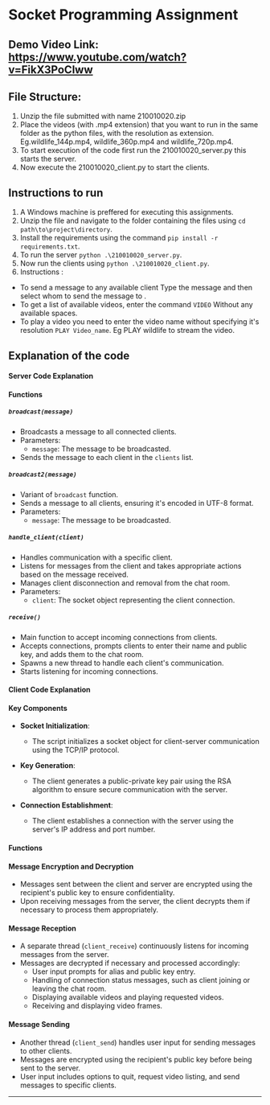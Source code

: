 # Socket Programming Assignment  

## Demo Video Link: https://www.youtube.com/watch?v=FikX3PoClww

## File Structure:
1. Unzip the file submitted with name 210010020.zip
2. Place the videos (with .mp4 extension) that you want to run in the same folder as the python files, with the resolution as extension. Eg.wildlife_144p.mp4, wildlife_360p.mp4 and wildlife_720p.mp4. 
3. To start execution of the code first run the 210010020_server.py this starts the server. 
4. Now execute the 210010020_client.py to start the clients.

## Instructions to run 
1. A Windows machine is preffered for executing this assignments. 
2. Unzip the file and navigate to the folder containing the files using `cd path\to\project\directory`.
3. Install the requirements using the command `pip install -r requirements.txt`. 
4. To run the server `python .\210010020_server.py`.
5. Now run the clients using `python .\210010020_client.py`.
6. Instructions :
- To send a message to any available client Type the message and then select whom to send the message to .
- To get a list of available videos, enter the command `VIDEO` Without any available spaces.
- To play a video you need to enter the video name without specifying it's resolution `PLAY Video_name`. Eg PLAY wildlife
to stream the video.


## Explanation of the code 
#### Server Code Explanation

#### Functions

##### `broadcast(message)`
- Broadcasts a message to all connected clients.
- Parameters:
  - `message`: The message to be broadcasted.
- Sends the message to each client in the `clients` list.

##### `broadcast2(message)`
- Variant of `broadcast` function.
- Sends a message to all clients, ensuring it's encoded in UTF-8 format.
- Parameters:
  - `message`: The message to be broadcasted.

##### `handle_client(client)`
- Handles communication with a specific client.
- Listens for messages from the client and takes appropriate actions based on the message received.
- Manages client disconnection and removal from the chat room.
- Parameters:
  - `client`: The socket object representing the client connection.

##### `receive()`
- Main function to accept incoming connections from clients.
- Accepts connections, prompts clients to enter their name and public key, and adds them to the chat room.
- Spawns a new thread to handle each client's communication.
- Starts listening for incoming connections.

#### Client Code Explanation



#### Key Components

- **Socket Initialization**: 
  - The script initializes a socket object for client-server communication using the TCP/IP protocol.

- **Key Generation**:
  - The client generates a public-private key pair using the RSA algorithm to ensure secure communication with the server.

- **Connection Establishment**:
  - The client establishes a connection with the server using the server's IP address and port number.

#### Functions

#### Message Encryption and Decryption

- Messages sent between the client and server are encrypted using the recipient's public key to ensure confidentiality.
- Upon receiving messages from the server, the client decrypts them if necessary to process them appropriately.

#### Message Reception

- A separate thread (`client_receive`) continuously listens for incoming messages from the server.
- Messages are decrypted if necessary and processed accordingly:
  - User input prompts for alias and public key entry.
  - Handling of connection status messages, such as client joining or leaving the chat room.
  - Displaying available videos and playing requested videos.
  - Receiving and displaying video frames.

#### Message Sending

- Another thread (`client_send`) handles user input for sending messages to other clients.
- Messages are encrypted using the recipient's public key before being sent to the server.
- User input includes options to quit, request video listing, and send messages to specific clients.


---